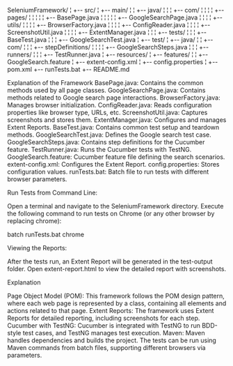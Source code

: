SeleniumFramework/
¦
+-- src/
¦   +-- main/
¦   ¦   +-- java/
¦   ¦   ¦   +-- com/
¦   ¦   ¦   ¦   +-- pages/
¦   ¦   ¦   ¦   ¦   +-- BasePage.java
¦   ¦   ¦   ¦   ¦   +-- GoogleSearchPage.java
¦   ¦   ¦   ¦   +-- utils/
¦   ¦   ¦   ¦       +-- BrowserFactory.java
¦   ¦   ¦   ¦       +-- ConfigReader.java
¦   ¦   ¦   ¦       +-- ScreenshotUtil.java
¦   ¦   ¦   ¦       +-- ExtentManager.java
¦   ¦   ¦   +-- tests/
¦   ¦   ¦       +-- BaseTest.java
¦   ¦   ¦       +-- GoogleSearchTest.java
¦   +-- test/
¦       +-- java/
¦       ¦   +-- com/
¦       ¦   ¦   +-- stepDefinitions/
¦       ¦   ¦   ¦   +-- GoogleSearchSteps.java
¦       ¦   ¦   +-- runners/
¦       ¦   ¦       +-- TestRunner.java
¦       +-- resources/
¦           +-- features/
¦           ¦   +-- GoogleSearch.feature
¦           +-- extent-config.xml
¦           +-- config.properties
¦
+-- pom.xml
+-- runTests.bat
+-- README.md


Explanation of the Framework
BasePage.java: Contains the common methods used by all page classes.
GoogleSearchPage.java: Contains methods related to Google search page interactions.
BrowserFactory.java: Manages browser initialization.
ConfigReader.java: Reads configuration properties like browser type, URLs, etc.
ScreenshotUtil.java: Captures screenshots and stores them.
ExtentManager.java: Configures and manages Extent Reports.
BaseTest.java: Contains common test setup and teardown methods.
GoogleSearchTest.java: Defines the Google search test case.
GoogleSearchSteps.java: Contains step definitions for the Cucumber feature.
TestRunner.java: Runs the Cucumber tests with TestNG.
GoogleSearch.feature: Cucumber feature file defining the search scenarios.
extent-config.xml: Configures the Extent Report.
config.properties: Stores configuration values.
runTests.bat: Batch file to run tests with different browser parameters.


Run Tests from Command Line:

Open a terminal and navigate to the SeleniumFramework directory.
Execute the following command to run tests on Chrome (or any other browser by replacing chrome):

batch
runTests.bat chrome

Viewing the Reports:

After the tests run, an Extent Report will be generated in the test-output folder. Open extent-report.html to view the detailed report with screenshots.

Explanation

Page Object Model (POM): This framework follows the POM design pattern, where each web page is represented by a class, containing all elements and actions related to that page.
Extent Reports: The framework uses Extent Reports for detailed reporting, including screenshots for each step.
Cucumber with TestNG: Cucumber is integrated with TestNG to run BDD-style test cases, and TestNG manages test execution.
Maven: Maven handles dependencies and builds the project. The tests can be run using Maven commands from batch files, supporting different browsers via parameters.
